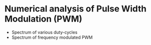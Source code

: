 # Numerical analysis of Pulse Width Modulation (PWM)
- Spectrum of various duty-cycles
- Spectrum of frequency modulated PWM
